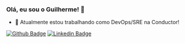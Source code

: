 ### Olá, eu sou o Guilherme! 👋

- 🔭 Atualmente estou trabalhando como DevOps/SRE na Conductor!

[![Github Badge](https://img.shields.io/badge/-Github-000?style=flat-square&logo=Github&logoColor=white&link=https://github.com/GuilhermeMRodrigues)](https://github.com/GuilhermeMRodrigues)
[![Linkedin Badge](https://img.shields.io/badge/-LinkedIn-blue?style=flat-square&logo=Linkedin&logoColor=white&link=https://www.linkedin.com/in/guilherme-moreira-098027118/)](https://www.linkedin.com/in/guilherme-moreira-098027118/)

<!--
**GuilhermeMRodrigues/GuilhermeMRodrigues** is a ✨ _special_ ✨ repository because its `README.md` (this file) appears on your GitHub profile.

Here are some ideas to get you started:

- 🔭 I’m currently working on ...
- 🌱 I’m currently learning ...
- 👯 I’m looking to collaborate on ...
- 🤔 I’m looking for help with ...
- 💬 Ask me about ...
- 📫 How to reach me: ...
- 😄 Pronouns: ...
- ⚡ Fun fact: ...
-->
